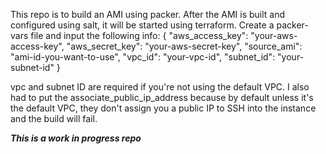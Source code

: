 This repo is to build an AMI using packer. After the AMI is built and configured using salt, it will be started using terraform. Create a packer-vars file and input the following info:
{
  "aws_access_key": "your-aws-access-key",
  "aws_secret_key": "your-aws-secret-key",
  "source_ami": "ami-id-you-want-to-use",
  "vpc_id": "your-vpc-id",
  "subnet_id": "your-subnet-id"
}

vpc and subnet ID are required if you're not using the default VPC. I also had to put the associate_public_ip_address because by default unless it's the default VPC, they don't assign you a public IP to SSH into the instance and the build will fail. 


***This is a work in progress repo***
